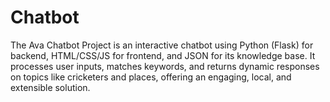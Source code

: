 # Chatbot
The Ava Chatbot Project is an interactive chatbot using Python (Flask) for backend, HTML/CSS/JS for frontend, and JSON for its knowledge base. It processes user inputs, matches keywords, and returns dynamic responses on topics like cricketers and places, offering an engaging, local, and extensible solution.
